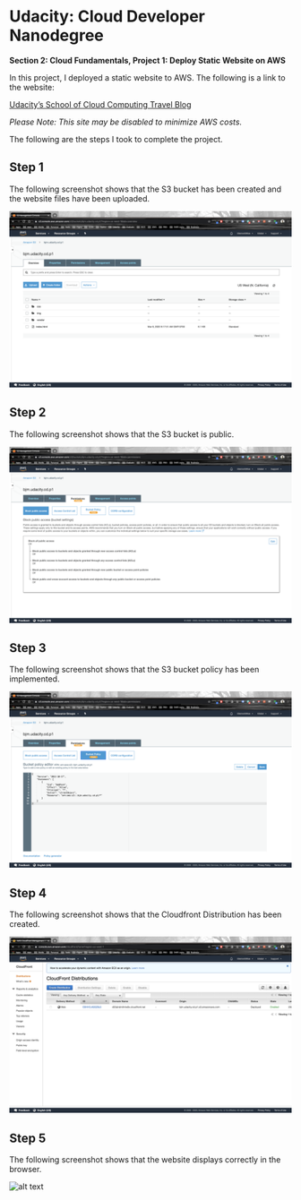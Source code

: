 # Udacity: Cloud Developer Nanodegree
**Section 2: Cloud Fundamentals, Project 1: Deploy Static Website on AWS**

In this project, I deployed a static website to AWS. The following is a link to the website:


[Udacity’s School of Cloud Computing Travel Blog](https://d33qhdmihrtw8x.cloudfront.net/index.html)

*Please Note: This site may be disabled to minimize AWS costs.*

The following are the steps I took to complete the project.

## Step 1
The following screenshot shows that the S3 bucket has been created and the website files have been uploaded.

![alt text](Step1.png "Step 1")

## Step 2
The following screenshot shows that the S3 bucket is public.

![alt text](Step2.png "Step 2")

## Step 3
The following screenshot shows that the S3 bucket policy has been implemented.

![alt text](Step3.png "Step 3")

## Step 4
The following screenshot shows that the Cloudfront Distribution has been created.

![alt text](Step4.png "Step 4")

## Step 5
The following screenshot shows that the website displays correctly in the browser.

![alt text](Step5.png "Step 5")

